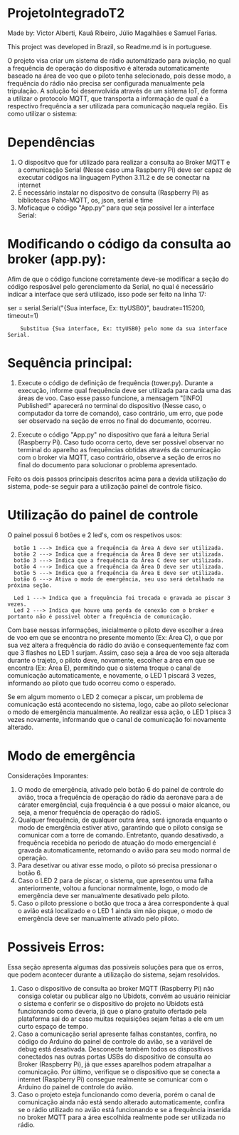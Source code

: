# ProjetoIntegradoT2

Made by: Victor Alberti, Kauâ Ribeiro, Júlio Magalhães e Samuel Farias.

This project was developed in Brazil, so Readme.md is in portuguese.

O projeto visa criar um sistema de rádio automátizado para aviação, no qual a frequência de operação do dispositivo é alterada automaticamente baseado na área de voo que o piloto tenha selecionado, pois desse modo, a frequência do rádio não precisa ser configurada manualmente pela tripulação. A solução foi desenvolvida através de um sistema IoT, de forma a utilizar o protocolo MQTT, que transporta a informação de qual é a respectivo frequência a ser utilizada para comunicação naquela região. Eis como utilizar o sistema:


# Dependências

1. O dispositvo que for utilizado para realizar a consulta ao Broker MQTT e a comunicação Serial (Nesse caso uma Raspberry Pi) deve ser capaz de executar códigos na linguagem Python 3.11.2 e de se conectar na internet
2. É necessário instalar no dispositvo de consulta (Raspberry Pi) as bibliotecas Paho-MQTT, os, json, serial e time
3. Moficaque o código "App.py" para que seja possivel ler a interface Serial:

  # Modificando o código da consulta ao broker (app.py):
  
  Afim de que o código funcione corretamente deve-se modificar a seção do código resposável pelo gerenciamento da Serial, no qual é necessário indicar a interface que será utilizado, isso pode ser feito na linha 17:
  
  ser = serial.Serial("{Sua interface, Ex: ttyUSB0}", baudrate=115200, timeout=1)
  
        Substitua {Sua interface, Ex: ttyUSB0} pelo nome da sua interface Serial.


# Sequência principal:

1. Execute o código de definição de frequência (tower.py). Durante a execução, informe qual frequência deve ser utilizada para cada uma das áreas de voo.
Caso esse passo funcione, a mensagem "[INFO] Published!" aparecerá no terminal do dispositivo (Nesse caso, o computador da torre de comando), caso contrário, um erro, que pode ser observado na seção de erros no final do documento, ocorreu.

2. Execute o código "App.py" no dispositivo que fará a leitura Serial (Raspberry Pi).
Caso tudo ocorra certo, deve ser possivel observar no terminal do aparelho as frequências obtidas através da comunicação com o broker via MQTT, caso contrário, observe a seção de erros no final do documento para solucionar o problema apresentado.

Feito os dois passos principais descritos acima para a devida utilização do sistema, pode-se seguir para a utilização painel de controle físico.


# Utilização do painel de controle

O painel possui 6 botões e 2 led's, com os respetivos usos:
      
      botão 1 ---> Indica que a frequência da Área A deve ser utilizada.
      botão 2 ---> Indica que a frequência da Área B deve ser utilizada.
      botão 3 ---> Indica que a frequência da Área C deve ser utilizada.
      botão 4 ---> Indica que a frequência da Área D deve ser utilizada.
      botão 5 ---> Indica que a frequência da Área E deve ser utilizada.
      botão 6 ---> Ativa o modo de emergência, seu uso será detalhado na próxima seção.

      Led 1 ---> Indica que a frequência foi trocada e gravada ao piscar 3 vezes.
      Led 2 ---> Indica que houve uma perda de conexão com o broker e portanto não é possivel obter a frequência de comunicação.

Com base nessas informações, inicialmente o piloto deve escolher a área de voo em que se encontra no presente momento (Ex: Área C), o que por sua vez altera a frequência do rádio do avião e consequentemente faz com que 3 flashes no LED 1 surjam. Assim, caso seja a área de voo seja alterada durante o trajeto, o piloto deve, novamente, escolher a área em que se encontra (Ex: Área E), permitindo que o sistema troque o canal de comunicação automaticamente, e novamente, o LED 1 piscará 3 vezes, informando ao piloto que tudo ocorreu como o esperado.

Se em algum momento o LED 2 começar a piscar, um problema de comunicação está acontecendo no sistema, logo, cabe ao piloto selecionar o modo de emergência manualmente. Ao realizar essa ação, o LED 1 pisca 3 vezes novamente, informando que o canal de comunicação foi novamente alterado.


# Modo de emergência

Considerações Imporantes:

1. O modo de emergência, ativado pelo botão 6 do painel de controle do avião, troca a frequência de operação do rádio da aeronave para a de cárater emergêncial, cuja frequência é a que possui o maior alcance, ou seja, a menor frequência de operação do rádioS.
2. Qualquer frequência, de qualquer outra área, será ignorada enquanto o modo de emergência estiver ativo, garantindo que o piloto consiga se comunicar com a torre de comando. Entretanto, quando desativado, a frequência recebida no periodo de atuação do modo emergencial é gravada automaticamente, retornando o avião para seu modo normal de operação.
3. Para desetivar ou ativar esse modo, o piloto só precisa pressionar o botão 6.
4. Caso o LED 2 para de piscar, o sistema, que apresentou uma falha anteriormente, voltou a funcionar normalmente, logo, o modo de emergência deve ser manualmente desativado pelo piloto.
5. Caso o piloto pressione o botão que troca a área correspondente à qual o avião está localizado e o LED 1 ainda sim não pisque, o modo de emergência deve ser manualmente ativado pelo piloto. 


# Possiveis Erros:

Essa seção apresenta algumas das possiveis soluções para que os erros, que podem acontecer durante a utilização do sistema, sejam resolvidos.

1. Caso o dispositivo de consulta ao broker MQTT (Raspberry Pi) não consiga coletar ou publicar algo no Ubidots, convém ao usuário reiniciar o sistema e conferir se o dispositivo do projeto no Ubidots está funcionando como deveria, já que o plano gratuito ofertado pela plataforma sai do ar caso muitas requisições sejam feitas a ele em um curto espaço de tempo.
2. Caso a comunicação serial apresente falhas constantes, confira, no código do Arduino do painel de controle do avião, se a variável de debug está desativada. Desconecte também todos os dispositivos conectados nas outras portas USBs do dispositivo de consulta ao Broker (Raspberry Pi), já que esses aparelhos podem atrapalhar a comunicação. Por último, verifique se o dispositivo que se conecta a internet (Raspberry Pi) consegue realmente se comunicar com o Arduino do painel de controle do avião.
3. Caso o projeto esteja funcionando como deveria, porém o canal de comunicação ainda não está sendo alterado automaticamente, confira se o rádio utilizado no avião está funcionando e se a frequência inserida no broker MQTT para a área escolhida realmente pode ser utilizada no rádio.

